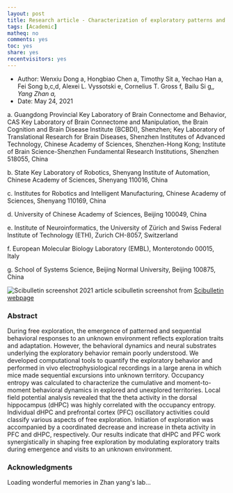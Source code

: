 ```yaml
---
layout: post 
title: Research article - Characterization of exploratory patterns and hippocampal–prefrontal network oscillations during the emergence of free exploration
tags: [Academic]
matheq: no
comments: yes
toc: yes
share: yes
recentvisitors: yes
---
```


- Author: Wenxiu Dong a, Hongbiao Chen a, Timothy Sit a, Yechao Han a, Fei Song b,c,d, Alexei L. Vyssotski e, Cornelius T. Gross f, Bailu Si g,*, Yang Zhan a,*
- Date: May 24, 2021

a. Guangdong Provincial Key Laboratory of Brain Connectome and Behavior, CAS Key Laboratory of Brain Connectome and Manipulation, the Brain Cognition and Brain Disease Institute (BCBDI), Shenzhen;
Key Laboratory of Translational Research for Brain Diseases, Shenzhen Institutes of Advanced Technology, Chinese Academy of Sciences, Shenzhen-Hong Kong;
Institute of Brain Science-Shenzhen Fundamental Research Institutions, Shenzhen 518055, China

b. State Key Laboratory of Robotics, Shenyang Institute of Automation, Chinese Academy of Sciences, Shenyang 110016, China

c. Institutes for Robotics and Intelligent Manufacturing, Chinese Academy of Sciences, Shenyang 110169, China

d. University of Chinese Academy of Sciences, Beijing 100049, China

e. Institute of Neuroinformatics, the University of Zürich and Swiss Federal Institute of Technology (ETH), Zurich CH-8057, Switzerland

f. European Molecular Biology Laboratory (EMBL), Monterotondo 00015, Italy

g. School of Systems Science, Beijing Normal University, Beijing 100875, China

![Scibulletin screenshot](/media/pictures/2021-article-scibulletin-screenshot.jpg)
2021 article scibulletin screenshot from [Scibulletin webpage](https://www.sciencedirect.com/science/article/abs/pii/S2095927321003777)

### Abstract

During free exploration, the emergence of patterned and sequential behavioral responses to an unknown environment reflects exploration traits and adaptation. However, the behavioral dynamics and neural substrates underlying the exploratory behavior remain poorly understood. We developed computational tools to quantify the exploratory behavior and performed in vivo electrophysiological recordings in a large arena in which mice made sequential excursions into unknown territory. Occupancy entropy was calculated to characterize the cumulative and moment-to-moment behavioral dynamics in explored and unexplored territories. Local field potential analysis revealed that the theta activity in the dorsal hippocampus (dHPC) was highly correlated with the occupancy entropy. Individual dHPC and prefrontal cortex (PFC) oscillatory activities could classify various aspects of free exploration. Initiation of exploration was accompanied by a coordinated decrease and increase in theta activity in PFC and dHPC, respectively. Our results indicate that dHPC and PFC work synergistically in shaping free exploration by modulating exploratory traits during emergence and visits to an unknown environment.

### Acknowledgments

Loading wonderful memories in Zhan yang's lab... 